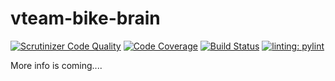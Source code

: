 # vteam-bike-brain
[![Scrutinizer Code Quality](https://scrutinizer-ci.com/g/p0ntan/vteam-bike-brain/badges/quality-score.png?b=main)](https://scrutinizer-ci.com/g/p0ntan/vteam-bike-brain/?branch=main)
[![Code Coverage](https://scrutinizer-ci.com/g/p0ntan/vteam-bike-brain/badges/coverage.png?b=main)](https://scrutinizer-ci.com/g/p0ntan/vteam-bike-brain/?branch=main)
[![Build Status](https://scrutinizer-ci.com/g/p0ntan/vteam-bike-brain/badges/build.png?b=main)](https://scrutinizer-ci.com/g/p0ntan/vteam-bike-brain/build-status/main)
[![linting: pylint](https://img.shields.io/badge/linting-pylint-yellowgreen)](https://github.com/pylint-dev/pylint)

More info is coming....
